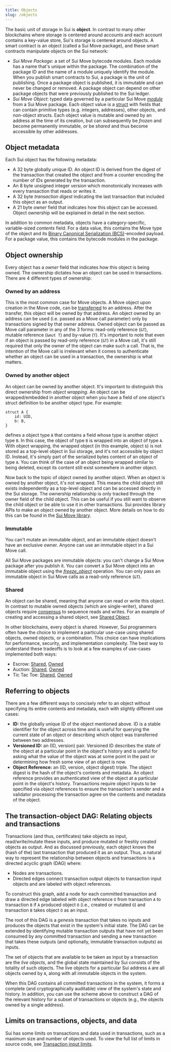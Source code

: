 ```yaml
---
title: Objects
slug: /objects
---
```


The basic unit of storage in Sui is **object**. In contrast to many other blockchains where storage is centered around accounts and each account contains a key-value store, Sui's storage is centered around objects. A smart contract is an object (called a Sui Move package), and these smart contracts manipulate objects on the Sui network:

- _Sui Move Package_: a set of Sui Move bytecode modules. Each module has a name that's unique within the package. The combination of the package ID and the name of a module uniquely identify the module. When you publish smart contracts to Sui, a package is the unit of publishing. Once a package object is published, it is immutable and can never be changed or removed. A package object can depend on other package objects that were previously published to the Sui ledger.
- _Sui Move Object_: typed data governed by a particular Sui Move [_module_](https://github.com/move-language/move/blob/main/language/documentation/book/src/modules-and-scripts.md) from a Sui Move package. Each object value is a [struct](https://github.com/move-language/move/blob/main/language/documentation/book/src/structs-and-resources.md) with fields that can contain primitive types (e.g. integers, addresses), other objects, and non-object structs. Each object value is mutable and owned by an address at the time of its creation, but can subsequently be _frozen_ and become permanently immutable, or be _shared_ and thus become accessible by other addresses.

## Object metadata

Each Sui object has the following metadata:

- A 32 byte globally unique ID. An object ID is derived from the digest of the transaction that created the object and from a counter encoding the number of IDs generated by the transaction.
- An 8 byte unsigned integer _version_ which monotonically increases with every transaction that reads or writes it.
- A 32 byte _transaction digest_ indicating the last transaction that included this object as an output.
- A 21 byte _owner_ field that indicates how this object can be accessed. Object ownership will be explained in detail in the next section.

In addition to common metadata, objects have a category-specific, variable-sized _contents_ field. For a data value, this contains the Move type of the object and its [Binary Canonical Serialization (BCS)](https://docs.rs/bcs/latest/bcs/)-encoded payload. For a package value, this contains the bytecode modules in the package.

## Object ownership

Every object has a _owner_ field that indicates how this object is being owned. The ownership dictates how an object can be used in transactions. There are 4 different types of ownership:

### Owned by an address

This is the most common case for Move objects. A Move object upon creation in the Move code, can be [transferred](../../build/create-smart-contracts/sui-move-library.md) to an address. After the transfer, this object will be owned by that address. An object owned by an address can be used (i.e. passed as a Move call parameter) only by transactions signed by that owner address. Owned object can be passed as Move call parameter in any of the 3 forms: read-only reference (`&T`), mutable reference (`&mut T`) and by-value (`T`). It's important to note that even if an object is passed by read-only reference (`&T`) in a Move call, it's still required that only the owner of the object can make such a call. That is, the intention of the Move call is irrelevant when it comes to authenticate whether an object can be used in a transaction, the ownership is what matters.

### Owned by another object

An object can be owned by another object. It's important to distinguish this direct ownership from _object wrapping_. An object can be wrapped/embedded in another object when you have a field of one object's struct definition to be another object type. For example:

```
struct A {
    id: UID,
    b: B,
}
```

defines a object type `A` that contains a field whose type is another object type `B`. In this case, the object of type `B` is wrapped into an object of type `A`. With object wrapping, the wrapped object (in this example, object `b`) is not stored as a top-level object in Sui storage, and it's not accessible by object ID. Instead, it's simply part of the serialized bytes content of an object of type `A`. You can think of the case of an object being wrapped similar to being deleted, except its content still exist somewhere in another object.

Now back to the topic of object owned by another object. When an object is owned by another object, it's not wrapped. This means the child object still exists independently as a top-level object and can be accessed directly in the Sui storage. The ownership relationship is only tracked through the owner field of the child object. This can be useful if you still want to observe the child object or be able to use it in other transactions. Sui provides library APIs to make an object owned by another object. More details on how to do this can be found in the [Sui Move library](../../build/create-smart-contracts/sui-move-library.md).

### Immutable

You can't mutate an immutable object, and an immutable object doesn't have an exclusive owner. Anyone can use an immutable object in a Sui Move call.

All Sui Move packages are immutable objects: you can't change a Sui Move package after you publish it. You can convert a Sui Move object into an immutable object using the [_freeze_object_](../../build/create-smart-contracts/sui-move-library.md#immutable) operation. You can only pass an immutable object in Sui Move calls as a read-only reference (`&T`).

### Shared

An object can be shared, meaning that anyone can read or write this object. In contrast to mutable owned objects (which are single-writer), shared objects require [consensus](../../learn/core-concepts/consensus-engine.md) to sequence reads and writes. For an example of creating and accessing a shared object, see [Shared Object](https://examples.sui.io/basics/shared-object.html).

In other blockchains, every object is shared. However, Sui programmers often have the choice to implement a particular use-case using shared objects, owned objects, or a combination. This choice can have implications for performance, security, and implementation complexity. The best way to understand these tradeoffs is to look at a few examples of use-cases implemented both ways:

- Escrow: [Shared](https://github.com/MystenLabs/sui/blob/main/sui_programmability/examples/defi/sources/shared_escrow.move), [Owned](https://github.com/MystenLabs/sui/blob/main/sui_programmability/examples/defi/sources/escrow.move)
- Auction: [Shared](https://github.com/MystenLabs/sui/blob/main/sui_programmability/examples/nfts/sources/shared_auction.move), [Owned](https://github.com/MystenLabs/sui/blob/main/sui_programmability/examples/nfts/sources/auction.move)
- Tic Tac Toe: [Shared](https://github.com/MystenLabs/sui/blob/main/sui_programmability/examples/games/sources/shared_tic_tac_toe.move), [Owned](https://github.com/MystenLabs/sui/blob/main/sui_programmability/examples/games/sources/tic_tac_toe.move)

## Referring to objects

There are a few different ways to concisely refer to an object without specifying its entire contents and metadata, each with slightly different use cases:

- **ID:** the globally unique ID of the object mentioned above. ID is a stable identifier for the object across time and is useful for querying the current state of an object or describing which object was transferred between two addresses.
- **Versioned ID:** an (ID, version) pair. Versioned ID describes the state of the object at a particular point in the object's history and is useful for asking what the value of the object was at some point in the past or determining how fresh some view of an object is now.
- **Object Reference:** an (ID, version, object digest) triple. The object digest is the hash of the object's contents and metadata. An object reference provides an authenticated view of the object at a particular point in the object's history. Transactions require object inputs to be specified via object references to ensure the transaction's sender and a validator processing the transaction agree on the contents and metadata of the object.

## The transaction-object DAG: Relating objects and transactions

Transactions (and thus, certificates) take objects as input, read/write/mutate these inputs, and produce mutated or freshly created objects as output. And as discussed previously, each object knows the (hash of the) last transaction that produced it as an output. Thus, a natural way to represent the relationship between objects and transactions is a directed acyclic graph (DAG) where:

- Nodes are transactions.
- Directed edges connect transaction output objects to transaction input objects and are labeled with object references.

To construct this graph, add a node for each committed transaction and draw a directed edge labeled with object reference `O` from transaction `A` to transaction `B` if `A` produced object `O` (i.e., created or mutated `O`) and transaction `B` takes object `O` as an input.

The root of this DAG is a _genesis_ transaction that takes no inputs and produces the objects that exist in the system's initial state. The DAG can be extended by identifying mutable transaction outputs that have not yet been consumed by any committed transaction and sending a new transaction that takes these outputs (and optionally, immutable transaction outputs) as inputs.

The set of objects that are available to be taken as input by a transaction are the _live objects_, and the global state maintained by Sui consists of the totality of such objects. The live objects for a particular Sui address `A` are all objects owned by `A`, along with all immutable objects in the system.

When this DAG contains all committed transactions in the system, it forms a complete (and cryptographically auditable) view of the system's state and history. In addition, you can use the scheme above to construct a DAG of the relevant history for a subset of transactions or objects (e.g., the objects owned by a single address).

## Limits on transactions, objects, and data

Sui has some limits on transactions and data used in transactions, such as a maximum size and number of objects used. To view the full list of limits in source code, see [Transaction input limits](https://github.com/MystenLabs/sui/blob/main/crates/sui-protocol-config/src/lib.rs#L154).
